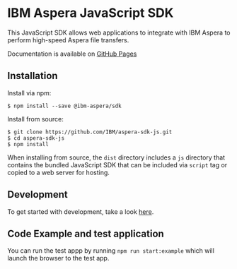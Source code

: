# IBM Aspera JavaScript SDK
This JavaScript SDK allows web applications to integrate with IBM Aspera to perform high-speed Aspera file transfers.

Documentation is available on [GitHub Pages](https://ibm.github.io/aspera-sdk-js/docs/)

## Installation
Install via npm:

```shell
$ npm install --save @ibm-aspera/sdk
```

Install from source:

```shell
$ git clone https://github.com/IBM/aspera-sdk-js.git
$ cd aspera-sdk-js
$ npm install
```

When installing from source, the `dist` directory includes a `js` directory that contains the bundled JavaScript SDK that can be included via `script` tag
or copied to a web server for hosting.

## Development
To get started with development, take a look [here](https://github.com/IBM/aspera-sdk-js/blob/main/docs/DEVELOPMENT.md).

## Code Example and test application
You can run the test appp by running `npm run start:example` which will launch the browser to the test app.
